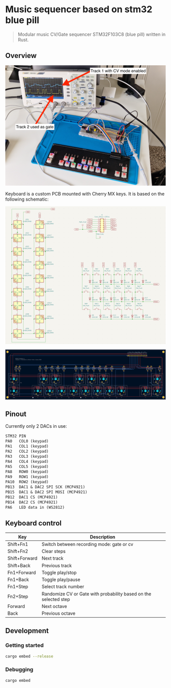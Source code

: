 Music sequencer based on stm32 blue pill
========================================

> Modular music CV/Gate sequencer STM32F103C8 (blue pill) written in Rust.

## Overview

![STM32F103C8 music sequencer](./build/stm32-sequencer.png)

Keyboard is a custom PCB mounted with Cherry MX keys. It is based on the
following schematic:

![Keyboard sequencer prototype](./build/keyboard-schema.png)

![Keyboard PCB design](./build/msk18-prototype-v1-pcb.png)

## Pinout

Currently only 2 DACs in use:

```
STM32 PIN
PA0   COL0 (keypad)
PA1   COL1 (keypad)
PA2   COL2 (keypad)
PA3   COL3 (keypad)
PA4   COL4 (keypad)
PA5   COL5 (keypad)
PA8   ROW0 (keypad)
PA9   ROW1 (keypad)
PA10  ROW2 (keypad)
PB13  DAC1 & DAC2 SPI SCK (MCP4921)
PB15  DAC1 & DAC2 SPI MOSI (MCP4921)
PB12  DAC1 CS (MCP4921)
PB14  DAC2 CS (MCP4921)
PA6   LED data in (WS2812)
```

## Keyboard control

| Key           | Description
|---------------|--------------------------------------------------------------
| Shift+Fn1     | Switch between recording mode: gate or cv
| Shift+Fn2     | Clear steps
| Shift+Forward | Next track
| Shift+Back    | Previous track
| Fn1+Forward   | Toggle play/stop
| Fn1+Back      | Toggle play/pause
| Fn1+Step      | Select track number
| Fn2+Step      | Randomize CV or Gate with probability based on the selected step
| Forward       | Next octave
| Back          | Previous octave

## Development

###  Getting started

```bash
cargo embed --release
```

### Debugging

```bash
cargo embed
```
